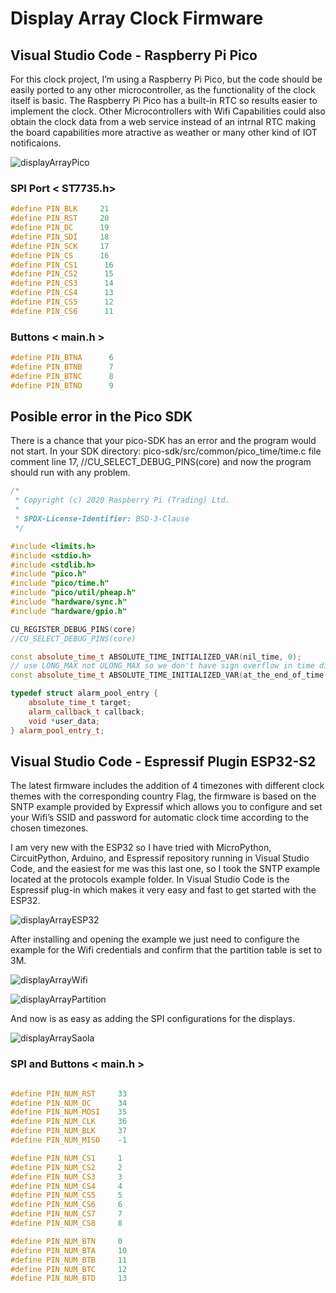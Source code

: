 # Display Array Clock Firmware

## Visual Studio Code - Raspberry Pi Pico

For this clock project, I’m using a Raspberry Pi Pico, but the code should be easily ported to any other microcontroller, as the functionality of the clock itself is basic. The Raspberry Pi Pico has a built-in RTC so results easier to implement the clock. Other Microcontrollers with Wifi Capabilities could also obtain the clock data from a web service instead of an intrnal RTC making the board capabilities more atractive as weather or many other kind of IOT notificaions.

![displayArrayPico](https://savageelectronics.com/wp-content/uploads/2021/05/g16799-1024x625.png)

### SPI Port < ST7735.h>

```c++
#define PIN_BLK     21
#define PIN_RST     20
#define PIN_DC      19
#define PIN_SDI     18
#define PIN_SCK     17
#define PIN_CS      16
#define PIN_CS1      16
#define PIN_CS2      15
#define PIN_CS3      14
#define PIN_CS4      13
#define PIN_CS5      12
#define PIN_CS6      11
```

### Buttons < main.h >

```c++
#define PIN_BTNA      6
#define PIN_BTNB      7
#define PIN_BTNC      8
#define PIN_BTND      9
```

## Posible error in the Pico SDK
There is a chance that your pico-SDK has an error and the program would not start. In your SDK directory: pico-sdk/src/common/pico_time/time.c file comment line 17, //CU_SELECT_DEBUG_PINS(core) and now the program should run with any problem.

```c++
/*
 * Copyright (c) 2020 Raspberry Pi (Trading) Ltd.
 *
 * SPDX-License-Identifier: BSD-3-Clause
 */

#include <limits.h>
#include <stdio.h>
#include <stdlib.h>
#include "pico.h"
#include "pico/time.h"
#include "pico/util/pheap.h"
#include "hardware/sync.h"
#include "hardware/gpio.h"

CU_REGISTER_DEBUG_PINS(core)
//CU_SELECT_DEBUG_PINS(core)

const absolute_time_t ABSOLUTE_TIME_INITIALIZED_VAR(nil_time, 0);
// use LONG_MAX not ULONG_MAX so we don't have sign overflow in time diffs
const absolute_time_t ABSOLUTE_TIME_INITIALIZED_VAR(at_the_end_of_time, ULONG_MAX);

typedef struct alarm_pool_entry {
    absolute_time_t target;
    alarm_callback_t callback;
    void *user_data;
} alarm_pool_entry_t;
```
## Visual Studio Code - Espressif Plugin ESP32-S2

The latest firmware includes the addition of 4 timezones with different clock themes with the corresponding country Flag, the firmware is based on the SNTP example provided by Expressif which allows you to configure and set your Wifi’s SSID and password for automatic clock time according to the chosen timezones.

I am very new with the ESP32 so I have tried with MicroPython, CircuitPython, Arduino, and Espressif repository running in Visual Studio Code, and the easiest for me was this last one, so I took the SNTP example located at the protocols example folder. In Visual Studio Code is the Espressif plug-in which makes it very easy and fast to get started with the ESP32.

![displayArrayESP32](https://savageelectronics.com/wp-content/uploads/2021/05/EspressifPlugIn-1024x579.png)

After installing and opening the example we just need to configure the example for the Wifi credentials and confirm that the partition table is set to 3M.

![displayArrayWifi](https://savageelectronics.com/wp-content/uploads/2021/05/WifiConf-1024x588.png)

![displayArrayPartition](https://savageelectronics.com/wp-content/uploads/2021/05/WifiConf-1024x588.png)

And now is as easy as adding the SPI configurations for the displays.

![displayArraySaola](https://savageelectronics.com/wp-content/uploads/2021/07/ESP32_SCH.png)

### SPI and Buttons < main.h >
```c++

#define PIN_NUM_RST     33
#define PIN_NUM_DC      34
#define PIN_NUM_MOSI    35
#define PIN_NUM_CLK     36
#define PIN_NUM_BLK     37
#define PIN_NUM_MISO    -1

#define PIN_NUM_CS1     1
#define PIN_NUM_CS2     2
#define PIN_NUM_CS3     3
#define PIN_NUM_CS4     4
#define PIN_NUM_CS5     5
#define PIN_NUM_CS6     6
#define PIN_NUM_CS7     7
#define PIN_NUM_CS8     8

#define PIN_NUM_BTN     0
#define PIN_NUM_BTA     10
#define PIN_NUM_BTB     11
#define PIN_NUM_BTC     12 
#define PIN_NUM_BTD     13

```
